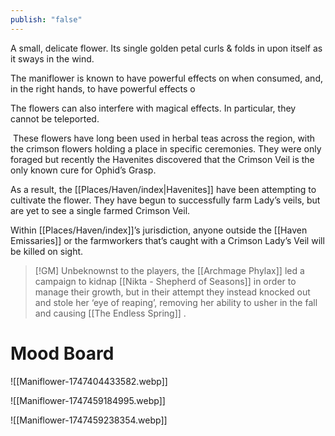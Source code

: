 ```yaml
---
publish: "false"
---
```


A small, delicate flower. Its single golden petal curls & folds in upon itself as it sways in the wind.

The maniflower is known to have powerful effects on when consumed, and, in the right hands, to have powerful effects o

The flowers can also interfere with magical effects. In particular, they cannot be teleported.

 These flowers have long been used in herbal teas across the region, with the crimson flowers holding a place in specific ceremonies. They were only foraged but recently the Havenites discovered that the Crimson Veil is the only known cure for Ophid’s Grasp.

As a result, the [[Places/Haven/index|Havenites]] have been attempting to cultivate the flower. They have begun to successfully farm Lady’s veils, but are yet to see a single farmed Crimson Veil.

Within [[Places/Haven/index]]’s jurisdiction, anyone outside the [[Haven Emissaries]] or the farmworkers that’s caught with a Crimson Lady’s Veil will be killed on sight.

> [!GM] Unbeknownst to the players, the [[Archmage Phylax]] led a campaign to kidnap [[Nikta - Shepherd of Seasons]] in order to manage their growth, but in their attempt they instead knocked out and stole her ‘eye of reaping’, removing her ability to usher in the fall and causing [[The Endless Spring]] .

# Mood Board
![[Maniflower-1747404433582.webp]]

![[Maniflower-1747459184995.webp]]

![[Maniflower-1747459238354.webp]]
